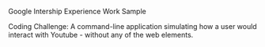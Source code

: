 Google Intership Experience Work Sample

Coding Challenge:
A command-line application simulating how a user would interact with Youtube - without any of the web elements.
